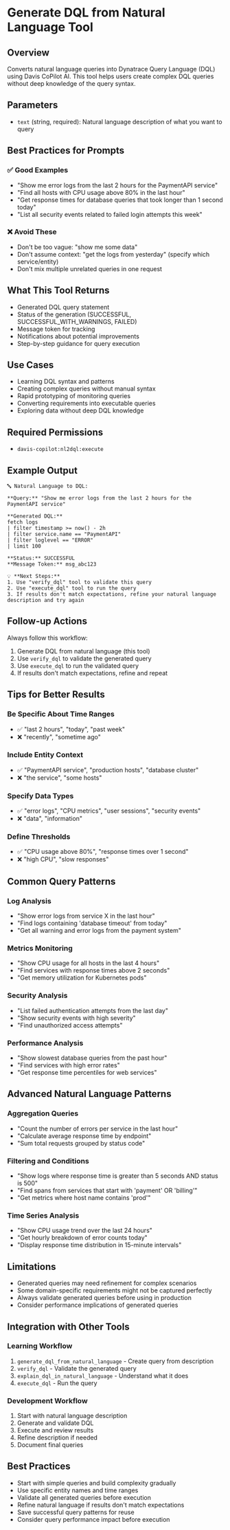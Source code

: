 # Generate DQL from Natural Language Tool

## Overview

Converts natural language queries into Dynatrace Query Language (DQL) using Davis CoPilot AI. This tool helps users create complex DQL queries without deep knowledge of the query syntax.

## Parameters

- `text` (string, required): Natural language description of what you want to query

## Best Practices for Prompts

### ✅ Good Examples

- "Show me error logs from the last 2 hours for the PaymentAPI service"
- "Find all hosts with CPU usage above 80% in the last hour"
- "Get response times for database queries that took longer than 1 second today"
- "List all security events related to failed login attempts this week"

### ❌ Avoid These

- Don't be too vague: "show me some data"
- Don't assume context: "get the logs from yesterday" (specify which service/entity)
- Don't mix multiple unrelated queries in one request

## What This Tool Returns

- Generated DQL query statement
- Status of the generation (SUCCESSFUL, SUCCESSFUL_WITH_WARNINGS, FAILED)
- Message token for tracking
- Notifications about potential improvements
- Step-by-step guidance for query execution

## Use Cases

- Learning DQL syntax and patterns
- Creating complex queries without manual syntax
- Rapid prototyping of monitoring queries
- Converting requirements into executable queries
- Exploring data without deep DQL knowledge

## Required Permissions

- `davis-copilot:nl2dql:execute`

## Example Output

```text
🔤 Natural Language to DQL:

**Query:** "Show me error logs from the last 2 hours for the PaymentAPI service"

**Generated DQL:**
fetch logs
| filter timestamp >= now() - 2h
| filter service.name == "PaymentAPI"
| filter loglevel == "ERROR"
| limit 100

**Status:** SUCCESSFUL
**Message Token:** msg_abc123

💡 **Next Steps:**
1. Use "verify_dql" tool to validate this query
2. Use "execute_dql" tool to run the query
3. If results don't match expectations, refine your natural language description and try again
```

## Follow-up Actions

Always follow this workflow:

1. Generate DQL from natural language (this tool)
2. Use `verify_dql` to validate the generated query
3. Use `execute_dql` to run the validated query
4. If results don't match expectations, refine and repeat

## Tips for Better Results

### Be Specific About Time Ranges

- ✅ "last 2 hours", "today", "past week"
- ❌ "recently", "sometime ago"

### Include Entity Context

- ✅ "PaymentAPI service", "production hosts", "database cluster"
- ❌ "the service", "some hosts"

### Specify Data Types

- ✅ "error logs", "CPU metrics", "user sessions", "security events"
- ❌ "data", "information"

### Define Thresholds

- ✅ "CPU usage above 80%", "response times over 1 second"
- ❌ "high CPU", "slow responses"

## Common Query Patterns

### Log Analysis

- "Show error logs from service X in the last hour"
- "Find logs containing 'database timeout' from today"
- "Get all warning and error logs from the payment system"

### Metrics Monitoring

- "Show CPU usage for all hosts in the last 4 hours"
- "Find services with response times above 2 seconds"
- "Get memory utilization for Kubernetes pods"

### Security Analysis

- "List failed authentication attempts from the last day"
- "Show security events with high severity"
- "Find unauthorized access attempts"

### Performance Analysis

- "Show slowest database queries from the past hour"
- "Find services with high error rates"
- "Get response time percentiles for web services"

## Advanced Natural Language Patterns

### Aggregation Queries

- "Count the number of errors per service in the last hour"
- "Calculate average response time by endpoint"
- "Sum total requests grouped by status code"

### Filtering and Conditions

- "Show logs where response time is greater than 5 seconds AND status is 500"
- "Find spans from services that start with 'payment' OR 'billing'"
- "Get metrics where host name contains 'prod'"

### Time Series Analysis

- "Show CPU usage trend over the last 24 hours"
- "Get hourly breakdown of error counts today"
- "Display response time distribution in 15-minute intervals"

## Limitations

- Generated queries may need refinement for complex scenarios
- Some domain-specific requirements might not be captured perfectly
- Always validate generated queries before using in production
- Consider performance implications of generated queries

## Integration with Other Tools

### Learning Workflow

1. `generate_dql_from_natural_language` - Create query from description
2. `verify_dql` - Validate the generated query
3. `explain_dql_in_natural_language` - Understand what it does
4. `execute_dql` - Run the query

### Development Workflow

1. Start with natural language description
2. Generate and validate DQL
3. Execute and review results
4. Refine description if needed
5. Document final queries

## Best Practices

- Start with simple queries and build complexity gradually
- Use specific entity names and time ranges
- Validate all generated queries before execution
- Refine natural language if results don't match expectations
- Save successful query patterns for reuse
- Consider query performance impact before execution
